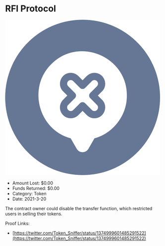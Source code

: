 # RFI Protocol
![RFI Protocol](/rektimages/RFI-Protocol.png)
- Amount Lost: $0.00
- Funds Returned: $0.00
- Category: Token
- Date: 2021-3-20

The contract owner could disable the transfer function, which restricted users in selling their tokens.


Proof Links:
- [https://twitter.com/Token_Sniffer/status/1374999601485291522](https://twitter.com/Token_Sniffer/status/1374999601485291522)


